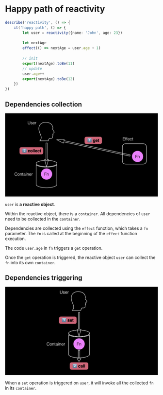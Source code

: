 # Happy path of reactivity

```ts
describe('reactivity', () => {
	it('happy path', () => {
		let user = reactivity({name: 'John', age: 23})

		let nextAge
		effect(() => nextAge = user.age + 1)

		// init
		export(nextAge).toBe(11)
		// update
		user.age++
		export(nextAge).toBe(12)
	})
})
```

## Dependencies collection

![dependencies collection](../assets/images/dependencies_collection.png)

`user` is **a reactive object**.

Within the reactive object, there is a `container`.
All dependencies of `user` need to be collected in the `container`.

Dependencies are collected using the `effect` function, which takes a `fn` parameter.
The `fn` is called at the beginning of the `effect` function execution.

The code `user.age` in `fn` triggers a `get` operation.

Once the `get` operation is triggered, the reactive object `user` can collect the `fn` into its own `container`.

## Dependencies triggering

![dependencies triggering](../assets/images/dependencies_triggering.png)

When a `set` operation is triggered on `user`, it will invoke all the collected `fn` in its `container`.
